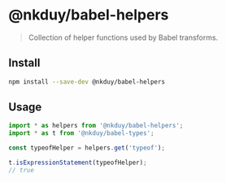 # @nkduy/babel-helpers

> Collection of helper functions used by Babel transforms.

## Install

```sh
npm install --save-dev @nkduy/babel-helpers
```

## Usage

```js
import * as helpers from '@nkduy/babel-helpers';
import * as t from '@nkduy/babel-types';

const typeofHelper = helpers.get('typeof');

t.isExpressionStatement(typeofHelper);
// true
```
